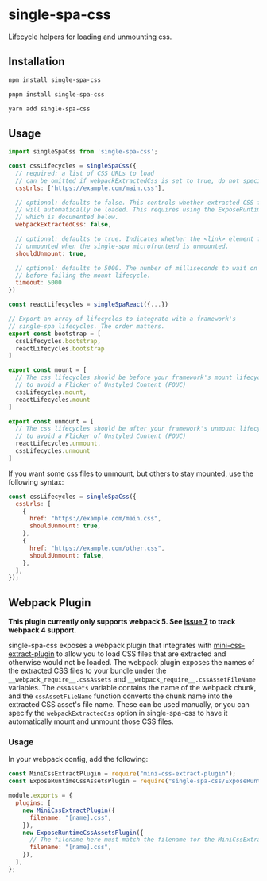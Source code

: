 # single-spa-css

Lifecycle helpers for loading and unmounting css.

## Installation

```sh
npm install single-spa-css

pnpm install single-spa-css

yarn add single-spa-css
```

## Usage

```js
import singleSpaCss from 'single-spa-css';

const cssLifecycles = singleSpaCss({
  // required: a list of CSS URLs to load
  // can be omitted if webpackExtractedCss is set to true, do not specify webpack extracted css files here
  cssUrls: ['https://example.com/main.css'],

  // optional: defaults to false. This controls whether extracted CSS files from webpack
  // will automatically be loaded. This requires using the ExposeRuntimeCssAssetsPlugin,
  // which is documented below.
  webpackExtractedCss: false,

  // optional: defaults to true. Indicates whether the <link> element for the CSS will be
  // unmounted when the single-spa microfrontend is unmounted.
  shouldUnmount: true,

  // optional: defaults to 5000. The number of milliseconds to wait on the <link> to load
  // before failing the mount lifecycle.
  timeout: 5000
})

const reactLifecycles = singleSpaReact({...})

// Export an array of lifecycles to integrate with a framework's
// single-spa lifecycles. The order matters.
export const bootstrap = [
  cssLifecycles.bootstrap,
  reactLifecycles.bootstrap
]

export const mount = [
  // The css lifecycles should be before your framework's mount lifecycle,
  // to avoid a Flicker of Unstyled Content (FOUC)
  cssLifecycles.mount,
  reactLifecycles.mount
]

export const unmount = [
  // The css lifecycles should be after your framework's unmount lifecycle,
  // to avoid a Flicker of Unstyled Content (FOUC)
  reactLifecycles.unmount,
  cssLifecycles.unmount
]
```

If you want some css files to unmount, but others to stay mounted, use the following syntax:

```js
const cssLifecycles = singleSpaCss({
  cssUrls: [
    {
      href: "https://example.com/main.css",
      shouldUnmount: true,
    },
    {
      href: "https://example.com/other.css",
      shouldUnmount: false,
    },
  ],
});
```

## Webpack Plugin

**This plugin currently only supports webpack 5. See [issue 7](https://github.com/single-spa/single-spa-css/issues/7) to track webpack 4 support.**

single-spa-css exposes a webpack plugin that integrates with [mini-css-extract-plugin](https://github.com/webpack-contrib/mini-css-extract-plugin) to allow you to load CSS files that are extracted and otherwise would not be loaded. The webpack plugin exposes the names of the extracted CSS files to your bundle under the `__webpack_require__.cssAssets` and `__webpack_require__.cssAssetFileName` variables. The `cssAssets` variable contains the name of the webpack chunk, and the `cssAssetFileName` function converts the chunk name into the extracted CSS asset's file name. These can be used manually, or you can specify the `webpackExtractedCss` option in single-spa-css to have it automatically mount and unmount those CSS files.

### Usage

In your webpack config, add the following:

```js
const MiniCssExtractPlugin = require("mini-css-extract-plugin");
const ExposeRuntimeCssAssetsPlugin = require("single-spa-css/ExposeRuntimeCssAssetsPlugin.cjs");

module.exports = {
  plugins: [
    new MiniCssExtractPlugin({
      filename: "[name].css",
    }),
    new ExposeRuntimeCssAssetsPlugin({
      // The filename here must match the filename for the MiniCssExtractPlugin
      filename: "[name].css",
    }),
  ],
};
```
